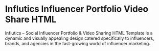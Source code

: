 # Influtics Influencer Portfolio Video Share HTML
 Influtics – Social Influencer Portfolio & Video Sharing HTML Template is a dynamic and visually appealing design catered specifically to influencers, brands, and agencies in the fast-growing world of influencer marketing.
